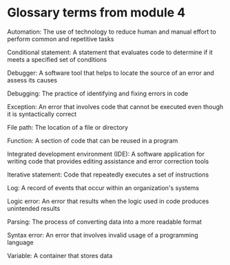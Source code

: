 # Glossary terms from module 4
Automation: The use of technology to reduce human and manual effort to perform common and repetitive tasks

Conditional statement: A statement that evaluates code to determine if it meets a specified set of conditions

Debugger: A software tool that helps to locate the source of an error and assess its causes

Debugging: The practice of identifying and fixing errors in code

Exception: An error that involves code that cannot be executed even though it is syntactically correct

File path: The location of a file or directory 

Function: A section of code that can be reused in a program

Integrated development environment (IDE): A software application for writing code that provides editing assistance and error correction tools

Iterative statement: Code that repeatedly executes a set of instructions

Log: A record of events that occur within an organization's systems 

Logic error: An error that results when the logic used in code produces unintended results

Parsing: The process of converting data into a more readable format

Syntax error: An error that involves invalid usage of a programming language

Variable: A container that stores data
